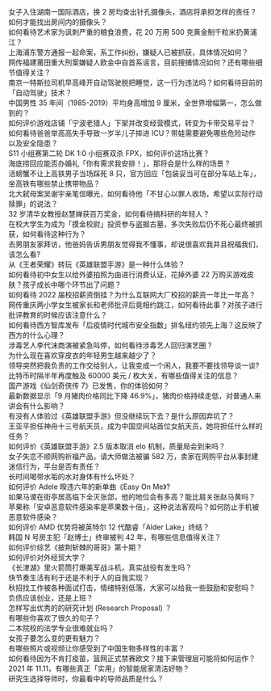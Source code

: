 女子入住湖南一国际酒店，换 2 房均查出针孔摄像头，酒店将承担怎样的责任？如何才能找出房间内的摄像头？  
如何看待艺术家为讽刺严重的粮食浪费，花 20 万用 500 克黄金制千粒米扔黄浦江？  
上海浦东警方通报一起命案，系工作纠纷，嫌疑人已被抓获，具体情况如何？  
网传福建莆田重大刑案嫌疑人欧金中自首系谣言，目前搜捕情况如何？还有哪些细节值得关注？  
南京一特斯拉司机早高峰开自动驾驶脱把睡觉，这一行为违法吗？如何看待目前的「自动驾驶」技术？  
中国男性 35 年间（1985-2019）平均身高增加 9 厘米，全世界增幅第一，怎么做到的？  
如何评价游戏店铺「宁波老猎人」下架并改变经营模式，转变为卡带交易平台？  
如何看待爸爸举高高失手导致一岁半儿子摔进 ICU？带娃需要避免哪些危险动作以及安全隐患？  
S11 小组赛第二轮 DK 1:0 小组赛双杀 FPX，如何评价这场比赛？  
海底捞回应能否办婚礼「你有需求我安排！」，那将会是什么样的场景？  
活螃蟹不让上高铁男子当场踩死 8 只，官方回应「包装妥当可在部分车站上车」，坐高铁有哪些禁止携带物品？  
北大弑母案吴谢宇亲笔信曝光，如何看待他「不甘心以罪人收场，希望以实际行动赎罪」的说法？  
32 岁清华女教授赵慧婵获百万奖金，如何看待搞科研的年轻人？  
在校大学生为成为「摸金校尉」投资参与盗掘古墓，多次失败后仍不死心最终被抓获，如何看待这种行为？  
去男朋友家拜访，他爸妈告诉男朋友觉得我不懂事，却说很喜欢我并且祝福我们，该怎么看?  
从《王者荣耀》转玩《英雄联盟手游》是一种什么体验？  
如何看待初中女生以给外婆拍照为由进行消费认证，花掉外婆 22 万购买游戏皮肤？孩子成长中哪个环节出了问题？  
如何看待 2022 届校招薪资倒挂？为什么互联网大厂校招的薪资一年比一年高？  
网传重庆两小学女生被家长和老师批评后竟相约跳江，如何看待此事？对孩子进行批评教育的时候应该注意什么？  
如何看待西方智库发布「后疫情时代城市安全指数」排名纽约领先上海？这反映了西方的什么心理？  
涉毒艺人李代沫商演被紧急叫停，如何看待涉毒艺人回归演艺圈？  
为什么现在喜欢穿皮衣的年轻男生越来越少了？  
领导突然把我负责的工作交给别人，让我变成一个闲人，我要不要找领导谈一谈?  
比特币时隔半年再度触及 60000 美元 / 枚大关，有哪些值得关注的信息？  
国产游戏《仙剑奇侠传 7》已发售，你的体验如何？  
最新数据显示「9 月猪肉价格同比下降 46.9%」，猪肉价格持续走低，对普通人来讲会有什么影响？  
有没有人体验过《英雄联盟手游》但没继续玩下去？是什么原因弃坑了？  
王亚平担任神舟十三号航天员，成为中国空间站首位女航天员，她将担任什么样的任务？  
如何评价《英雄联盟手游》2.5 版本取消 elo 机制，质量局会到来吗？  
女子失恋不顺网购祈福产品，请大师做法被骗 582 万，卖家在网购平台从事封建迷信行为，平台是否有责任？  
长时间喝带水垢的水对身体有什么坏处？  
如何评价 Adele 暌违六年的新单曲《Easy On Me》?  
如果马谡在街亭居高临下全灭张郃，他的地位会有多高？能比肩关张赵马黄吗？  
苹果称「安卓恶意软件感染率是苹果数十倍」，这种说法客观吗？如何防止手机被恶意软件感染？  
如何评价 AMD 优势将被英特尔 12 代酷睿「Alder Lake」终结？  
韩国 N 号房主犯「赵博士」终审被判 42 年，有哪些信息值得关注？  
如何评价综艺《披荆斩棘的哥哥》第十期？  
如何评价对外经贸大学？  
《长津湖》里火箭筒打爆美军战斗机，真实战役有发生吗？  
快节奏生活有利于还是不利于人的自我实现？  
秋招找工作被各种面试打击，情绪特别低落，大家可以给我一些鼓励和安慰吗？  
负债应该创业，还是上班？  
怎样写出优秀的的研究计划 (Research Proposal) ？  
有哪些你喜欢了很久的句子？  
二本院校的法学专业很难就业吗？  
女孩子要怎么变的更有魅力？  
有哪些照片或视频让你感受到了中国生物多样性的丰富？  
如何看待因为不肯打疫苗，篮网正式禁赛欧文？接下来管理层可能将如何运作？  
2021 年 11.11，有哪些真正「实用」的智能居家清洁好物？  
研究生选择导师时，你最看中的导师品质是什么？  
